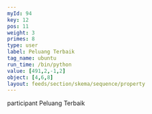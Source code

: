 ```yaml
---
myId: 94
key: 12
pos: 11
weight: 3
primes: 8
type: user
label: Peluang Terbaik
tag_name: ubuntu
run_time: /bin/python
value: [491,2,-1,2]
object: [4,6,8]
layout: feeds/section/skema/sequence/property
---
```

participant Peluang Terbaik
